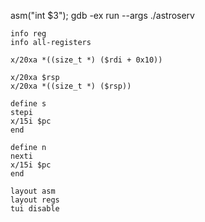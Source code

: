 asm("int $3");
gdb -ex run --args ./astroserv

```gdb
info reg
info all-registers

x/20xa *((size_t *) ($rdi + 0x10))

x/20xa $rsp
x/20xa *((size_t *) ($rsp))

define s
stepi
x/15i $pc
end

define n
nexti
x/15i $pc
end

layout asm
layout regs
tui disable
```
